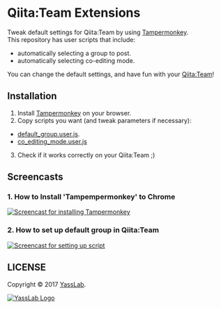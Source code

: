 # Qiita:Team Extensions

Tweak default settings for Qiita:Team by using [Tampermonkey](https://tampermonkey.net/).   
This repository has user scripts that include:

- automatically selecting a group to post.
- automatically selecting co-editing mode.

You can change the default settings, and have fun with your [Qiita:Team](https://teams.qiita.com/)!

## Installation

1. Install [Tampermonkey](http://tampermonkey.net) on your browser.
2. Copy scripts you want (and tweak parameters if necessary):
  - [default_group.user.js](https://github.com/yasslab/qiita-team-extension/raw/master/default_group.user.js).
  - [co_editing_mode.user.js](https://github.com/yasslab/qiita-team-extension/raw/master/co_editing_mode.user.js)
3. Check if it works correctly on your Qiita:Team ;)

## Screencasts

### 1. How to Install 'Tampempermonkey' to Chrome

[![Screencast for installing Tampermonkey](http://g.recordit.co/7G0SlMUKlB.gif)](http://recordit.co/7G0SlMUKlB)

### 2. How to set up default group in Qiita:Team

[![Screencast for setting up script](http://g.recordit.co/R6nUxwjLCs.gif)]()


## LICENSE

Copyright &copy; 2017 [YassLab](https://yasslab.jp/).

[![YassLab Logo](https://yasslab.jp/img/logo_rect_copy.png)](https://yasslab.jp/)
